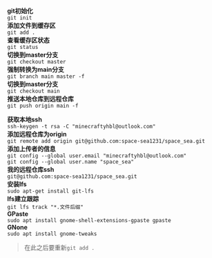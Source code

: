 **git初始化**  
`git init`  
**添加文件到缓存区**  
`git add .`  
**查看缓存区状态**  
`git status`  
**切换到master分支**  
`git checkout master`  
**强制转换为main分支**  
`git branch main master -f`  
**切换到master分支**  
`git checkout main`  
**推送本地仓库到远程仓库**  
`git push origin main -f`  

**获取本地ssh**  
`ssh-keygen -t rsa -C "minecraftyhbl@outlook.com"`  
**添加远程仓库为origin**  
`git remote add origin git@github.com:space-sea1231/space_sea.git`  
**添加上传者的信息**  
`git config --global user.email "minecraftyhbl@outlook.com"`  
`git config --global user.name "space_sea"`  
**我的远程仓库ssh**  
`git@github.com:space-sea1231/space_sea.git`  
**安装lfs**  
`sudo apt-get install git-lfs`  
**lfs建立跟踪**  
`git lfs track "*.文件后缀"`  
**GPaste**  
`sudo apt install gnome-shell-extensions-gpaste gpaste`  
**GNone**  
`sudo apt install gnome-tweaks`  
>在此之后要重新`git add .`  
